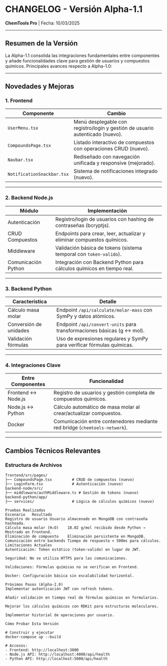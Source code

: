 # CHANGELOG - Versión Alpha-1.1  
**ChemTools Pro** | Fecha: 10/03/2025

---

## **Resumen de la Versión**  
La Alpha-1.1 consolida las integraciones fundamentales entre componentes y añade funcionalidades clave para gestión de usuarios y compuestos químicos. Principales avances respecto a Alpha-1.0:

---

## **Novedades y Mejoras**  

### **1. Frontend**  
| **Componente**               | **Cambio**                                                                 |  
|-------------------------------|----------------------------------------------------------------------------|  
| `UserMenu.tsx`               | Menú desplegable con registro/login y gestión de usuario autenticado (nuevo). |  
| `CompoundsPage.tsx`          | Listado interactivo de compuestos con operaciones CRUD (nuevo).             |  
| `Navbar.tsx`                 | Rediseñado con navegación unificada y responsive (mejorado).                |  
| `NotificationSnackbar.tsx`   | Sistema de notificaciones integrado (nuevo).                                |  

---

### **2. Backend Node.js**  
| **Módulo**             | **Implementación**                                                         |  
|------------------------|----------------------------------------------------------------------------|  
| Autenticación          | Registro/login de usuarios con hashing de contraseñas (bcryptjs).          |  
| CRUD Compuestos        | Endpoints para crear, leer, actualizar y eliminar compuestos químicos.     |  
| Middleware             | Validación básica de tokens (sistema temporal con `token-valido`).         |  
| Comunicación Python    | Integración con Backend Python para cálculos químicos en tiempo real.       |  

---

### **3. Backend Python**  
| **Característica**      | **Detalle**                                                                |  
|-------------------------|----------------------------------------------------------------------------|  
| Cálculo masa molar      | Endpoint `/api/calculate/molar-mass` con SymPy y datos atómicos.           |  
| Conversión de unidades  | Endpoint `/api/convert-units` para transformaciones básicas (g ↔ mol).     |  
| Validación fórmulas     | Uso de expresiones regulares y SymPy para verificar fórmulas químicas.     |  

---

### **4. Integraciones Clave**  
| **Entre Componentes**          | **Funcionalidad**                                                     |  
|--------------------------------|------------------------------------------------------------------------|  
| Frontend ↔ Node.js             | Registro de usuarios y gestión completa de compuestos químicos.        |  
| Node.js ↔ Python               | Cálculo automático de masa molar al crear/actualizar compuestos.       |  
| Docker                         | Comunicación entre contenedores mediante red bridge (`chemtools-network`). |  

---

## **Cambios Técnicos Relevantes**  
### **Estructura de Archivos**  
```plaintext
frontend/src/pages/  
├── CompoundsPage.tsx         # CRUD de compuestos (nuevo)  
├── LoginForm.tsx             # Autenticación (nuevo)  
backend-node/src/  
├── middleware/authMiddleware.ts # Gestión de tokens (nuevo)  
backend-python/app/  
├── services/                 # Lógica de cálculos químicos (nuevo)  

Pruebas Realizadas
Escenario	Resultado
Registro de usuario	Usuario almacenado en MongoDB con contraseña hasheada.
Cálculo masa molar (H₂O)	18.02 g/mol recibido desde Python → Mostrado en Frontend.
Eliminación de compuesto	Eliminación persistente en MongoDB.
Comunicación entre backends	Tiempo de respuesta < 500ms para cálculos.
Limitaciones Actuales
Autenticación: Token estático (token-valido) en lugar de JWT.

Seguridad: No se utiliza HTTPS para las comunicaciones.

Validaciones: Fórmulas químicas no se verifican en Frontend.

Docker: Configuración básica sin escalabilidad horizontal.

Próximos Pasos (Alpha-2.0)
Implementar autenticación JWT con refresh tokens.

Añadir validación en tiempo real de fórmulas químicas en formularios.

Mejorar los cálculos químicos con RDKit para estructuras moleculares.

Implementar historial de operaciones por usuario.

Cómo Probar Esta Versión

# Construir y ejecutar
docker-compose up --build

# Accesos:
- Frontend: http://localhost:3000
- Node.js API: http://localhost:4000/api/health
- Python API: http://localhost:5000/api/health